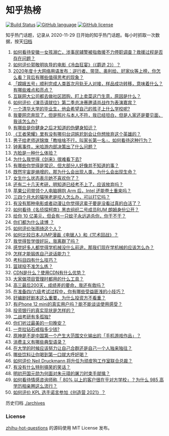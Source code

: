 # 知乎热榜
[![Build Status](https://github.com/ToWeLong/zhihu-hot-questions/workflows/CI/badge.svg)](https://github.com/ToWeLong/zhihu-hot-questions/actions)
[![GitHub language](https://img.shields.io/badge/language-golang-orange.svg)](https://golang.org/)
[![GitHub license](https://img.shields.io/github/license/ToWeLong/zhihu-hot-questions)](https://github.com/ToWeLong/zhihu-hot-questions/blob/main/LICENSE)

知乎热门话题，记录从 2020-11-29 日开始的知乎热门话题。每小时抓取一次数据，按天[归档](./archives)

<!-- BEGIN -->

1. [如何看待安徽一女孩溺亡，涉事民辅警被指救援不力停职调查？救援过程是否存在问题？](https://www.zhihu.com/question/433415189)
1. [如何评价郭敬明执导的电影《冷血狂宴》（《爵迹 2》）？](https://www.zhihu.com/question/362881184)
1. [2020年度十大网络用语发布：逆行者、带货、奥利给、好家伙等上榜，你怎么看？背后有哪些值得思考的现象？](https://www.zhihu.com/question/433308179)
1. [「嫦娥五号」顺利完成人类首次月轨无人对接，样品成功转移，意味着什么？有哪些难点和亮点？](https://www.zhihu.com/question/433528314)
1. [互联网大公司都去做社区团购，盯上卖菜这门生意，原因是什么？](https://www.zhihu.com/question/433102679)
1. [如何评价《演员请就位》第二季总决赛邀请肖战作为表演嘉宾？](https://www.zhihu.com/question/433469668)
1. [一个清华大学的毕业生，他会希望自己的孩子上什么学校呢?](https://www.zhihu.com/question/403355024)
1. [我要网恋奔现了，但是照片与本人不符，我已经坦白，但是人家还是要见面，我该怎么办?](https://www.zhihu.com/question/423101015)
1. [有哪些是你健身之后才知道的伪健身知识？](https://www.zhihu.com/question/303672817)
1. [《王者荣耀》里有没有哪句台词尴尬到会让你想放弃这个英雄的？](https://www.zhihu.com/question/421011240)
1. [男子给老师送锦旗「教啥啥不行，叫家长第一名」，如何看待这种行为？](https://www.zhihu.com/question/433501113)
1. [钟离事件，米哈游内部决策出了什么问题？](https://www.zhihu.com/question/433445798)
1. [方脸是一种什么体验？](https://www.zhihu.com/question/35513225)
1. [为什么我觉得《剑来》很难看下去?](https://www.zhihu.com/question/383895746)
1. [有哪些你觉得是常识，但大部分人好像并不知道的事？](https://www.zhihu.com/question/422686198)
1. [既然宇宙是熵增的，那为什么会出现人类，为什么会出现生命？](https://www.zhihu.com/question/429454468)
1. [女生什么状态表示她不喜欢你了？](https://www.zhihu.com/question/302142050)
1. [还有二十几天考研，明知道已经考不上了，应该放弃吗？](https://www.zhihu.com/question/433016850)
1. [苹果公司带领个人电脑拥抱 Arm 后，Intel 还能卷土重来吗？](https://www.zhihu.com/question/432778588)
1. [三四个月大的猫咪老是咬人怎么办，可以打它吗？](https://www.zhihu.com/question/422222875)
1. [有没有那种电影或者动漫让你觉得这辈子要是没看过真的白活了？](https://www.zhihu.com/question/431551442)
1. [如何看待《名侦探柯南》黑衣组织二号成员RUM 朗姆身份公开？](https://www.zhihu.com/question/433340643)
1. [给你 10 亿美元，但会有一只蚊子永远追杀你，你干不干？](https://www.zhihu.com/question/431629276)
1. [你们都为什么读博 ？](https://www.zhihu.com/question/416261594)
1. [如何评价张雨绮这个人？](https://www.zhihu.com/question/308270021)
1. [如何比较日本JUMP漫画《电锯人》和《咒术回战》？](https://www.zhihu.com/question/430534434)
1. [我觉得哲学很好玩，我离群了吗？](https://www.zhihu.com/question/432811846)
1. [感觉好多人都觉得学机械没什么前途，那我们现在学机械的应该怎么办？](https://www.zhihu.com/question/409258117)
1. [怎样才能锻炼自己说话能力？](https://www.zhihu.com/question/38898351)
1. [考科目四有什么技巧？](https://www.zhihu.com/question/327047518)
1. [篮球投不准怎么练？](https://www.zhihu.com/question/429256982)
1. [CDN是什么？使用CDN有什么优势？](https://www.zhihu.com/question/36514327)
1. [大家做项目管理时都用的什么工具？](https://www.zhihu.com/question/38813402)
1. [高三最后200天，成绩差的要命，我还有救吗？](https://www.zhihu.com/question/431426325)
1. [在准备四/六级考试过程中，你有哪些受益匪浅的小技巧？](https://www.zhihu.com/question/413922867)
1. [好编剧好剧本这么重要，为什么投资方不看重？](https://www.zhihu.com/question/433002992)
1. [有iPhone 12 mini的真实用户吗？能不能谈谈使用感受？](https://www.zhihu.com/question/430470449)
1. [投资银行的真实现状是怎样的？](https://www.zhihu.com/question/35534609)
1. [二战考研有多孤独?](https://www.zhihu.com/question/433013830)
1. [你们听过最美的一句晚安？](https://www.zhihu.com/question/22876712)
1. [一克拉钻石戒指多少钱?](https://www.zhihu.com/question/54136414)
1. [原神是不是中国第一个产生大范围文化输出的「手机游戏作品」？](https://www.zhihu.com/question/432183530)
1. [消费主义有哪些典型语录？](https://www.zhihu.com/question/343358503)
1. [在大学的时候应该努力让自己合群还是自己一个人独来独往？](https://www.zhihu.com/question/432365732)
1. [哪些饮料让你喝到第一口就大呼好喝？](https://www.zhihu.com/question/338195759)
1. [如何评价 Neil Druckmann 将升任为顽皮狗工作室联合总裁？](https://www.zhihu.com/question/433440800)
1. [有没有什么特别搞笑的笑话？](https://www.zhihu.com/question/265877235)
1. [明初开国元勋为何面对朱元璋的屠刀时束手就擒？](https://www.zhihu.com/question/432110875)
1. [如何看待情感咨询师称「 80% 以上的客户很在乎对方学校」？为什么 985 高学历相亲圈这么流行？](https://www.zhihu.com/question/433254938)
1. [如何评价 KPL 选手诺言参加《创造营 2021》？](https://www.zhihu.com/question/433429661)

<!-- END -->

历史归档 [./archives](./archives)


### License
[zhihu-hot-questions](https://github.com/towelong/zhihu-hot-questions) 的源码使用 MIT License 发布。